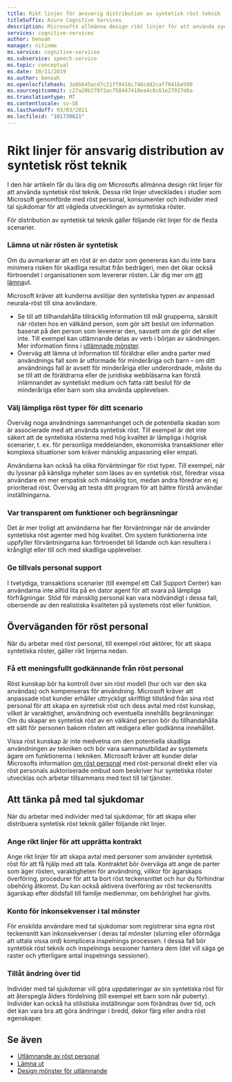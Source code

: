 ```yaml
---
title: Rikt linjer för ansvarig distribution av syntetisk röst teknik
titleSuffix: Azure Cognitive Services
description: Microsofts allmänna design rikt linjer för att använda syntetisk röst teknik. De här utvecklades i studier som Microsoft genomförde med röst personal, konsumenter, och för användare med tal sjukdomar för att vägleda utvecklingen av syntetisk röst.
services: cognitive-services
author: benoah
manager: nitinme
ms.service: cognitive-services
ms.subservice: speech-service
ms.topic: conceptual
ms.date: 10/11/2019
ms.author: benoah
ms.openlocfilehash: 3a0b645acd7c21ff0416c748cdd2caf7041be508
ms.sourcegitcommit: c27a20b278f2ac758447418ea4c8c61e27927d6a
ms.translationtype: MT
ms.contentlocale: sv-SE
ms.lasthandoff: 03/03/2021
ms.locfileid: "101730821"
---
```

# <a name="guidelines-for-responsible-deployment-of-synthetic-voice-technology"></a>Rikt linjer för ansvarig distribution av syntetisk röst teknik

I den här artikeln får du lära dig om Microsofts allmänna design rikt linjer för att använda syntetisk röst teknik. Dessa rikt linjer utvecklades i studier som Microsoft genomförde med röst personal, konsumenter och individer med tal sjukdomar för att vägleda utvecklingen av syntetiska röster.

För distribution av syntetisk tal teknik gäller följande rikt linjer för de flesta scenarier.

### <a name="disclose-when-the-voice-is-synthetic"></a>Lämna ut när rösten är syntetisk
Om du avmarkerar att en röst är en dator som genereras kan du inte bara minimera risken för skadliga resultat från bedrägeri, men det ökar också förtroendet i organisationen som levererar rösten. Lär dig mer om [att lämna](concepts-disclosure-guidelines.md)ut.

Microsoft kräver att kunderna avslöjar den syntetiska typen av anpassad neurala-röst till sina användare. 
* Se till att tillhandahålla tillräcklig information till mål grupperna, särskilt när rösten hos en välkänd person, som gör sitt beslut om information baserat på den person som levererar den, oavsett om de gör det eller inte.  Till exempel kan utlämnande delas av verb i början av sändningen. Mer information finns i [utlämnade mönster](concepts-disclosure-patterns.md).   
* Överväg att lämna ut information till föräldrar eller andra parter med användnings fall som är utformade för minderåriga och barn – om ditt användnings fall är avsett för minderåriga eller underordnade, måste du se till att de föräldrarna eller de juridiska webbläsarna kan förstå inlämnandet av syntetiskt medium och fatta rätt beslut för de minderåriga eller barn som ska använda upplevelsen. 

### <a name="select-appropriate-voice-types-for-your-scenario"></a>Välj lämpliga röst typer för ditt scenario
Överväg noga användnings sammanhanget och de potentiella skadan som är associerade med att använda syntetisk röst. Till exempel är det inte säkert att de syntetiska rösterna med hög kvalitet är lämpliga i högrisk scenarier, t. ex. för personliga meddelanden, ekonomiska transaktioner eller komplexa situationer som kräver mänsklig anpassning eller empati. 

Användarna kan också ha olika förväntningar för röst typer. Till exempel, när du lyssnar på känsliga nyheter som läses av en syntetisk röst, föredrar vissa användare en mer empatisk och mänsklig ton, medan andra föredrar en ej prioriterad röst. Överväg att testa ditt program för att bättre förstå användar inställningarna.

### <a name="be-transparent-about-capabilities-and-limitations"></a>Var transparent om funktioner och begränsningar
Det är mer troligt att användarna har fler förväntningar när de använder syntetiska röst agenter med hög kvalitet. Om system funktionerna inte uppfyller förväntningarna kan förtroendet bli lidande och kan resultera i krångligt eller till och med skadliga upplevelser.

### <a name="provide-optional-human-support"></a>Ge tillvals personal support
I tvetydiga, transaktions scenarier (till exempel ett Call Support Center) kan användarna inte alltid lita på en dator agent för att svara på lämpliga förfrågningar. Stöd för mänsklig personal kan vara nödvändigt i dessa fall, oberoende av den realistiska kvaliteten på systemets röst eller funktion.

## <a name="considerations-for-voice-talent"></a>Överväganden för röst personal
När du arbetar med röst personal, till exempel röst aktörer, för att skapa syntetiska röster, gäller rikt linjerna nedan.

### <a name="obtain-meaningful-consent-from-voice-talent"></a>Få ett meningsfullt godkännande från röst personal
Röst kunskap bör ha kontroll över sin röst modell (hur och var den ska användas) och kompenseras för användning. Microsoft kräver att anpassade röst kunder erhåller uttryckligt skriftligt tillstånd från sina röst personal för att skapa en syntetisk röst och dess avtal med röst kunskap, vilket är varaktighet, användning och eventuella innehålls begränsningar.  Om du skapar en syntetisk röst av en välkänd person bör du tillhandahålla ett sätt för personen bakom rösten att redigera eller godkänna innehållet.

Vissa röst kunskap är inte medvetna om den potentiella skadliga användningen av tekniken och bör vara sammanutbildad av systemets ägare om funktionerna i tekniken. Microsoft kräver att kunder delar Microsofts information [om röst personal](/legal/cognitive-services/speech-service/disclosure-voice-talent) med röst-personal direkt eller via röst personals auktoriserade ombud som beskriver hur syntetiska röster utvecklas och arbetar tillsammans med text till tal tjänster.

## <a name="considerations-for-those-with-speech-disorders"></a>Att tänka på med tal sjukdomar
När du arbetar med individer med tal sjukdomar, för att skapa eller distribuera syntetisk röst teknik gäller följande rikt linjer.

### <a name="provide-guidelines-to-establish-contracts"></a>Ange rikt linjer för att upprätta kontrakt
Ange rikt linjer för att skapa avtal med personer som använder syntetisk röst för att få hjälp med att tala. Kontraktet bör överväga att ange de parter som äger rösten, varaktigheten för användning, villkor för ägarskaps överföring, procedurer för att ta bort röst teckensnittet och hur du förhindrar obehörig åtkomst. Du kan också aktivera överföring av röst teckensnitts ägarskap efter dödsfall till familje medlemmar, om behörighet har givits.

### <a name="account-for-inconsistencies-in-speech-patterns"></a>Konto för inkonsekvenser i tal mönster
För enskilda användare med tal sjukdomar som registrerar sina egna röst teckensnitt kan inkonsekvenser i deras tal mönster (slurring eller oförmåga att uttala vissa ord) komplicera inspelnings processen. I dessa fall bör syntetisk röst teknik och inspelnings sessioner hantera dem (det vill säga ge raster och ytterligare antal inspelnings sessioner).

### <a name="allow-modification-over-time"></a>Tillåt ändring över tid
Individer med tal sjukdomar vill göra uppdateringar av sin syntetiska röst för att återspegla ålders fördelning (till exempel ett barn som når puberty). Individer kan också ha stilistiska inställningar som förändras över tid, och det kan vara bra att göra ändringar i bredd, dekor färg eller andra röst egenskaper.


## <a name="see-also"></a>Se även

* [Utlämnande av röst personal](/legal/cognitive-services/speech-service/disclosure-voice-talent?context=%2fazure%2fcognitive-services%2fspeech-service%2fcontext%2fcontext)
* [Lämna ut](concepts-disclosure-guidelines.md)
* [Design mönster för utlämnande](concepts-disclosure-patterns.md)